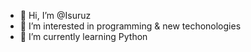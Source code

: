 - 👋 Hi, I’m @Isuruz
- 👀 I’m interested in programming & new techonologies
- 🌱 I’m currently learning Python
<!---
- 💞️ I’m looking to collaborate on ...
- 📫 How to reach me ...
--->
<!---
Isuruz/Isuruz is a ✨ special ✨ repository because its `README.md` (this file) appears on your GitHub profile.
You can click the Preview link to take a look at your changes.
--->
